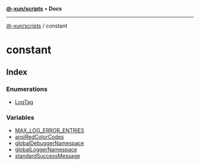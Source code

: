 [**@-xun/scripts**](../README.md) • **Docs**

***

[@-xun/scripts](../README.md) / constant

# constant

## Index

### Enumerations

- [LogTag](enumerations/LogTag.md)

### Variables

- [MAX\_LOG\_ERROR\_ENTRIES](variables/MAX_LOG_ERROR_ENTRIES.md)
- [ansiRedColorCodes](variables/ansiRedColorCodes.md)
- [globalDebuggerNamespace](variables/globalDebuggerNamespace.md)
- [globalLoggerNamespace](variables/globalLoggerNamespace.md)
- [standardSuccessMessage](variables/standardSuccessMessage.md)
